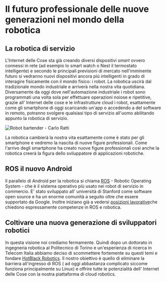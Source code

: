 # Il futuro professionale delle nuove generazioni nel mondo della robotica #

## La robotica di servizio ##
 
L'Internet delle Cose sta già creando diversi dispositivi *smart* ovvero connessi in rete (ad esempio lo smart watch o Nest il termostato intelligente) e secondo le principali previsioni di mercato nell'imminente futuro si vedranno nuovi dispositivi ancora più intelligenti in grado di interagire fisicamente con il mondo fisico: i robot.
La robotica uscirà dal tradizionale mondo industriale e arriverà nella nostra vita quotidiana. Diversamente da oggi dove nell'automazione industriale i robot sono programmati una volta sola per effettuare operazioni noiose e ripetitive, grazie all' Internet delle cose e le infrastrutture cloud i robot, esattamente come gli smartphone di oggi scaricando un'app o accedendo a del software in remoto, potranno svolgere qualsiasi tipo di servizio all'uomo abilitando appunto la robotica di servizio.   

![Robot bartender - Carlo Ratti ](http://i2.cdn.cnn.com/cnnnext/dam/assets/130516140026-robotics-robot-bartender-mit-makr-shakr-google-horizontal-large-gallery.jpeg)


La robotica cambierà la nostra vita esattamente come è stato per gli smartphone e vedremo la nascita di nuove figure professionali.
Come l'arrivo degli smartphone ha creato nuove figure professionali così anche la robotica creerà la figura dello sviluppatore di applicazioni robotiche.

## ROS il nuovo Android #

Il parallelo di Android per la robotica si chiama [ROS](http://wiki.ros.org/it) - Robotic Operating System - che è il sistema operativo più usato nei robot di servizio in commercio. E' stato sviluppato all' università di Stanford come software open source e ha un enorme comunità a seguito oltre che essere supportato da Google. Inoltre iniziano già a vedersi [posizioni lavorative](http://www.ros.org/news/jobs/)che chiedono espressamente competenze in ROS e robotica.

## Coltivare una nuova generazione di sviluppatori robotici ##

In questa visione noi crediamo fermamente. Quindi dopo un dottorato in ingegneria robotica al Politecnico di Torino e un'esperienza di ricerca in Telecom Italia abbiamo deciso di scommettere fortemente su questi temi e fondare [HotBlack Robotics](www.hotblackrobotics.com). Il nostro obiettivo è quello di eliminare la barriera all'ingresso di ROS ( ad oggi abbastanza complicato siccome funziona principalmente su Linux) e offrire tutte le potenzialità dell' Internet delle Cose con la nostra piattaforma di cloud robotics.


